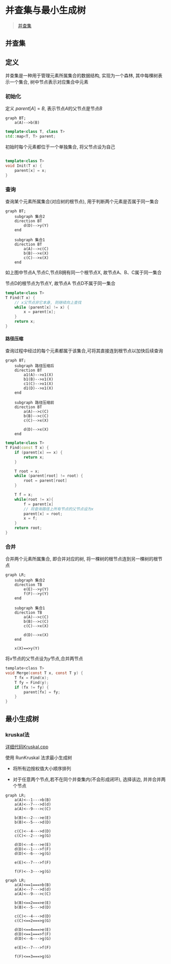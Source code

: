 <!--
 * @Brief        : 
 * @Author       : dmjcb
 * @Date         : 2021-10-06 13:11:32
 * @LastEditors  : dmjcb@outlook.com
 * @LastEditTime : 2024-10-08 23:09:32
-->

# 并查集与最小生成树

> [并查集](https://oi-wiki.org/ds/dsu/)

## 并查集

## 定义

并查集是一种用于管理元素所属集合的数据结构, 实现为一个森林, 其中每棵树表示一个集合, 树中节点表示对应集合中元素

### 初始化

定义 $parent[A] = B$, 表示节点$A$的父节点是节点$B$

```mermaid
graph BT;
    a(A)-->b(B)
```

```c++
template<class T, class T>
std::map<T, T> parent;
```

初始时每个元素都位于一个单独集合, 将父节点设为自己

```c++

template<class T>
void Init(T x) {
    parent[x] = x;
}
```

### 查询

查询某个元素所属集合(对应树的根节点), 用于判断两个元素是否属于同一集合

```mermaid
graph BT;
    subgraph 集合2
    direction BT
        d(D)-->y(Y)
    end

    subgraph 集合1
    direction BT
        a(A)-->c(C)
        b(B)-->x(X)
        c(C)-->x(X)
    end
```

如上图中节点A,节点C,节点B拥有同一个根节点X, 故节点A、B、C属于同一集合

节点D的根节点为节点Y, 故节点A 节点D不属于同一集合

```c++
template<class T>
T Find(T x) {
    // x父节点非它本身, 则继续向上查找
    while (parent[x] != x) {
        x = parent[x];
    }
    return x;
}
```

#### 路径压缩

查询过程中经过的每个元素都属于该集合,可将其直接连到根节点以加快后续查询

```mermaid
graph BT;
    subgraph 路径压缩后
    direction BT
        a1(A)-->x1(X)
        b1(B)-->x1(X)
        c1(C)-->x1(X)
        d1(D)-->x1(X)
    end

    subgraph 路径压缩前
    direction BT
        a(A)-->c(C)
        b(B)-->c(C)
        c(C)-->x(X)

        d(D)-->x(X)
    end
```

```c++
template<class T>
T Find(const T x) {
    if (parent[x] == x) {
        return x;
    }

    T root = x;
    while (parent[root] != root) {
        root = parent[root]
    }

    T f = x;
    while(root != x){
        f = parent[x]
        // 将查询路径上所有节点的父节点设为x
        parent[x] = root;
        x = f;
    }
    return root;
}
```

### 合并

合并两个元素所属集合, 即合并对应的树, 将一棵树的根节点连到另一棵树的根节点

```mermaid
graph LR;
    subgraph 集合2
    direction TB
        e(E)-->y(Y)
        f(F)-->y(Y)
    end

    subgraph 集合1
    direction TB
        a(A)-->c(C)
        b(B)-->c(C)
        c(C)-->x(X)

        d(D)-->x(X)
    end

    x(X)==>y(Y)
```

将$x$节点的父节点设为$y$节点,合并两节点

```c
template<class T>
void Merge(const T x, const T y) {
    T fx = Find(x);
    T fy = Find(y);
    if (fx != fy) {
        parent[fx] = fy;
    }
}
```

## 最小生成树

### kruskal法

[详细代码Kruskal.cpp](../Code/Graph/Kruskal.cpp)

使用 RunKruskal 法求最小生成树

- 将所有边按权值大小顺序排列

- 对于任意两个节点,若不在同个并查集内(不会形成闭环), 选择该边, 并并合并两个节点

```mermaid
graph LR;
    a(A)<--1--->b(B)
    a(A)<--7--->d(d)
    a(A)<--9--->c(C)

    b(B)<--2--->e(E)
    b(B)<--5--->d(D)

    c(C)<--4--->d(D)
    c(C)<--2--->g(G)

    d(D)<--4--->e(E)
    d(D)<--1--->f(F)
    d(D)<--6--->g(G)

    e(E)<--7--->f(F)

    f(F)<--3--->g(G)
```

```mermaid
graph LR;
    a(A)<==1===>b(B)
    a(A)<--7--->d(d)
    a(A)<--9--->c(C)

    b(B)<==2===>e(E)
    b(B)<--5--->d(D)

    c(C)<--4--->d(D)
    c(C)<==2===>g(G)

    d(D)<==4===>e(E)
    d(D)<==1===>f(F)
    d(D)<--6--->g(G)

    e(E)<--7--->f(F)

    f(F)<==3===>g(G)
```
